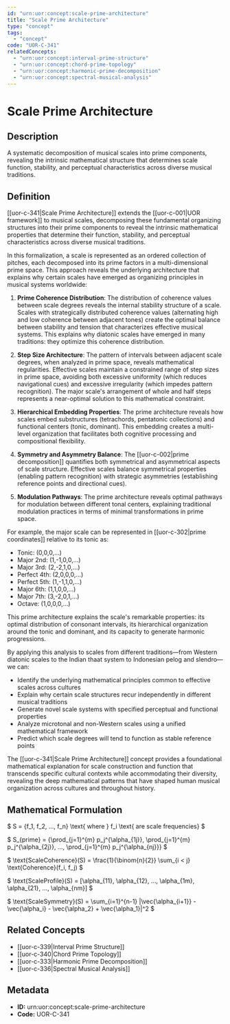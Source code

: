 ```yaml
---
id: "urn:uor:concept:scale-prime-architecture"
title: "Scale Prime Architecture"
type: "concept"
tags:
  - "concept"
code: "UOR-C-341"
relatedConcepts:
  - "urn:uor:concept:interval-prime-structure"
  - "urn:uor:concept:chord-prime-topology"
  - "urn:uor:concept:harmonic-prime-decomposition"
  - "urn:uor:concept:spectral-musical-analysis"
---
```


# Scale Prime Architecture

## Description

A systematic decomposition of musical scales into prime components, revealing the intrinsic mathematical structure that determines scale function, stability, and perceptual characteristics across diverse musical traditions.

## Definition

[[uor-c-341|Scale Prime Architecture]] extends the [[uor-c-001|UOR framework]] to musical scales, decomposing these fundamental organizing structures into their prime components to reveal the intrinsic mathematical properties that determine their function, stability, and perceptual characteristics across diverse musical traditions.

In this formalization, a scale is represented as an ordered collection of pitches, each decomposed into its prime factors in a multi-dimensional prime space. This approach reveals the underlying architecture that explains why certain scales have emerged as organizing principles in musical systems worldwide:

1. **Prime Coherence Distribution**: The distribution of coherence values between scale degrees reveals the internal stability structure of a scale. Scales with strategically distributed coherence values (alternating high and low coherence between adjacent tones) create the optimal balance between stability and tension that characterizes effective musical systems. This explains why diatonic scales have emerged in many traditions: they optimize this coherence distribution.

2. **Step Size Architecture**: The pattern of intervals between adjacent scale degrees, when analyzed in prime space, reveals mathematical regularities. Effective scales maintain a constrained range of step sizes in prime space, avoiding both excessive uniformity (which reduces navigational cues) and excessive irregularity (which impedes pattern recognition). The major scale's arrangement of whole and half steps represents a near-optimal solution to this mathematical constraint.

3. **Hierarchical Embedding Properties**: The prime architecture reveals how scales embed substructures (tetrachords, pentatonic collections) and functional centers (tonic, dominant). This embedding creates a multi-level organization that facilitates both cognitive processing and compositional flexibility.

4. **Symmetry and Asymmetry Balance**: The [[uor-c-002|prime decomposition]] quantifies both symmetrical and asymmetrical aspects of scale structure. Effective scales balance symmetrical properties (enabling pattern recognition) with strategic asymmetries (establishing reference points and directional cues).

5. **Modulation Pathways**: The prime architecture reveals optimal pathways for modulation between different tonal centers, explaining traditional modulation practices in terms of minimal transformations in prime space.

For example, the major scale can be represented in [[uor-c-302|prime coordinates]] relative to its tonic as:

- Tonic: (0,0,0,...)
- Major 2nd: (1,-1,0,0,...)
- Major 3rd: (2,-2,1,0,...)
- Perfect 4th: (2,0,0,0,...)
- Perfect 5th: (1,-1,1,0,...)
- Major 6th: (1,1,0,0,...)
- Major 7th: (3,-2,0,1,...)
- Octave: (1,0,0,0,...)

This prime architecture explains the scale's remarkable properties: its optimal distribution of consonant intervals, its hierarchical organization around the tonic and dominant, and its capacity to generate harmonic progressions.

By applying this analysis to scales from different traditions—from Western diatonic scales to the Indian thaat system to Indonesian pelog and slendro—we can:

- Identify the underlying mathematical principles common to effective scales across cultures
- Explain why certain scale structures recur independently in different musical traditions
- Generate novel scale systems with specified perceptual and functional properties
- Analyze microtonal and non-Western scales using a unified mathematical framework
- Predict which scale degrees will tend to function as stable reference points

The [[uor-c-341|Scale Prime Architecture]] concept provides a foundational mathematical explanation for scale construction and function that transcends specific cultural contexts while accommodating their diversity, revealing the deep mathematical patterns that have shaped human musical organization across cultures and throughout history.

## Mathematical Formulation

$
S = \{f_1, f_2, ..., f_n\} \text{ where } f_i \text{ are scale frequencies}
$

$
S_{prime} = \{\prod_{j=1}^{m} p_j^{\alpha_{1j}}, \prod_{j=1}^{m} p_j^{\alpha_{2j}}, ..., \prod_{j=1}^{m} p_j^{\alpha_{nj}}\}
$

$
\text{ScaleCoherence}(S) = \frac{1}{\binom{n}{2}} \sum_{i < j} \text{Coherence}(f_i, f_j)
$

$
\text{ScaleProfile}(S) = [\alpha_{11}, \alpha_{12}, ..., \alpha_{1m}, \alpha_{21}, ..., \alpha_{nm}]
$

$
\text{ScaleSymmetry}(S) = \sum_{i=1}^{n-1} |\vec{\alpha_{i+1}} - \vec{\alpha_i} - \vec{\alpha_2} + \vec{\alpha_1}|^2
$

## Related Concepts

- [[uor-c-339|Interval Prime Structure]]
- [[uor-c-340|Chord Prime Topology]]
- [[uor-c-333|Harmonic Prime Decomposition]]
- [[uor-c-336|Spectral Musical Analysis]]

## Metadata

- **ID:** urn:uor:concept:scale-prime-architecture
- **Code:** UOR-C-341
